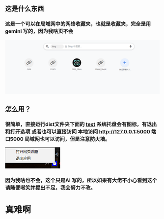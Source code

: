 ## 这是什么东西
### 这是一个可以在局域网中的网络收藏夹，也就是收藏夹，完全是用gemini 写的，因为我啥页不会
![alt text](image.png)
## 怎么用？
### 很简单，直接运行dist文件夹下面的 [text](dist/MyWebBookmarkAppTray.exe) 系统托盘会有图标，有退出和打开选项 或者也可以直接访问 本地访问 http://127.0.0.1:5000 端口5000 局域网也可以访问，但是注意防火墙。
![alt text](image-1.png)
### 因为我啥也不会，这个只是AI 写的，所以如果有大佬不小心看到这个请随便嘲笑并提出不足，我会努力不改。
# 真难啊